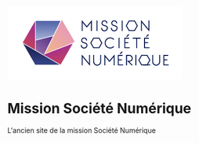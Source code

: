 ![logo societé numérique](/assets/img/logo_typo%20sombre.png)
# Mission Société Numérique
L'ancien site de la mission Société Numérique
